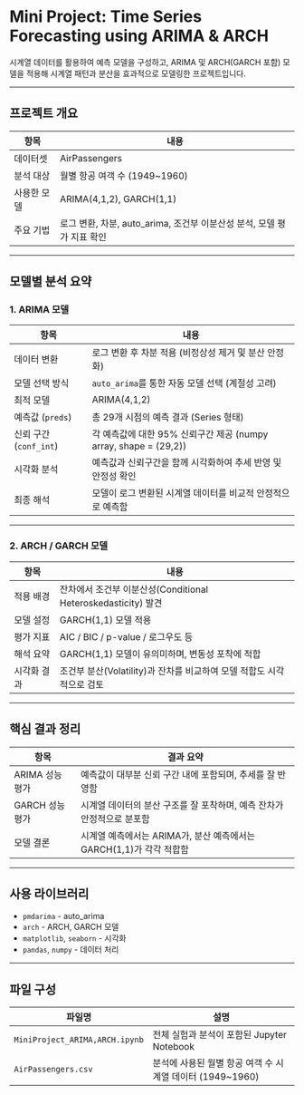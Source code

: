 # Mini Project: Time Series Forecasting using ARIMA & ARCH

시계열 데이터를 활용하여 예측 모델을 구성하고, ARIMA 및 ARCH(GARCH 포함) 모델을 적용해 시계열 패턴과 분산을 효과적으로 모델링한 프로젝트입니다.

---

## 프로젝트 개요

| 항목          | 내용                                                                 |
|---------------|----------------------------------------------------------------------|
| 데이터셋       | AirPassengers                                                        |
| 분석 대상      | 월별 항공 여객 수 (1949~1960)                                        |
| 사용한 모델    | ARIMA(4,1,2), GARCH(1,1)                                             |
| 주요 기법      | 로그 변환, 차분, auto_arima, 조건부 이분산성 분석, 모델 평가 지표 확인 |

---

## 모델별 분석 요약

### 1. ARIMA 모델

| 항목                  | 내용                                                                 |
|-----------------------|----------------------------------------------------------------------|
| 데이터 변환            | 로그 변환 후 차분 적용 (비정상성 제거 및 분산 안정화)                |
| 모델 선택 방식         | `auto_arima`를 통한 자동 모델 선택 (계절성 고려)                      |
| 최적 모델              | ARIMA(4,1,2)                                                         |
| 예측값 (`preds`)       | 총 29개 시점의 예측 결과 (Series 형태)                               |
| 신뢰 구간 (`conf_int`) | 각 예측값에 대한 95% 신뢰구간 제공 (numpy array, shape = (29,2))      |
| 시각화 분석            | 예측값과 신뢰구간을 함께 시각화하여 추세 반영 및 안정성 확인            |
| 최종 해석              | 모델이 로그 변환된 시계열 데이터를 비교적 안정적으로 예측함             |

---

### 2. ARCH / GARCH 모델

| 항목                  | 내용                                                                 |
|-----------------------|----------------------------------------------------------------------|
| 적용 배경              | 잔차에서 조건부 이분산성(Conditional Heteroskedasticity) 발견            |
| 모델 설정              | GARCH(1,1) 모델 적용                                                 |
| 평가 지표              | AIC / BIC / p-value / 로그우도 등                                     |
| 해석 요약              | GARCH(1,1) 모델이 유의미하며, 변동성 포착에 적합                        |
| 시각화 결과            | 조건부 분산(Volatility)과 잔차를 비교하여 모델 적합도 시각적으로 검토     |

---

## 핵심 결과 정리

| 항목               | 결과 요약                                                                 |
|--------------------|--------------------------------------------------------------------------|
| ARIMA 성능 평가     | 예측값이 대부분 신뢰 구간 내에 포함되며, 추세를 잘 반영함                  |
| GARCH 성능 평가     | 시계열 데이터의 분산 구조를 잘 포착하며, 예측 잔차가 안정적으로 분포함       |
| 모델 결론           | 시계열 예측에서는 ARIMA가, 분산 예측에서는 GARCH(1,1)가 각각 적합함         |

---

## 사용 라이브러리

- `pmdarima` - auto_arima
- `arch` - ARCH, GARCH 모델
- `matplotlib`, `seaborn` - 시각화
- `pandas`, `numpy` - 데이터 처리

---

## 파일 구성

| 파일명                          | 설명                                                   |
|--------------------------------|----------------------------------------------------------|
| `MiniProject_ARIMA,ARCH.ipynb` | 전체 실험과 분석이 포함된 Jupyter Notebook               |
| `AirPassengers.csv`            | 분석에 사용된 월별 항공 여객 수 시계열 데이터 (1949~1960) |

